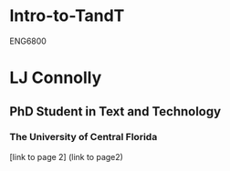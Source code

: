 # Intro-to-TandT
ENG6800
# LJ Connolly
## PhD Student in Text and Technology
### The University of Central Florida 
[link to page 2] (link to page2) 
